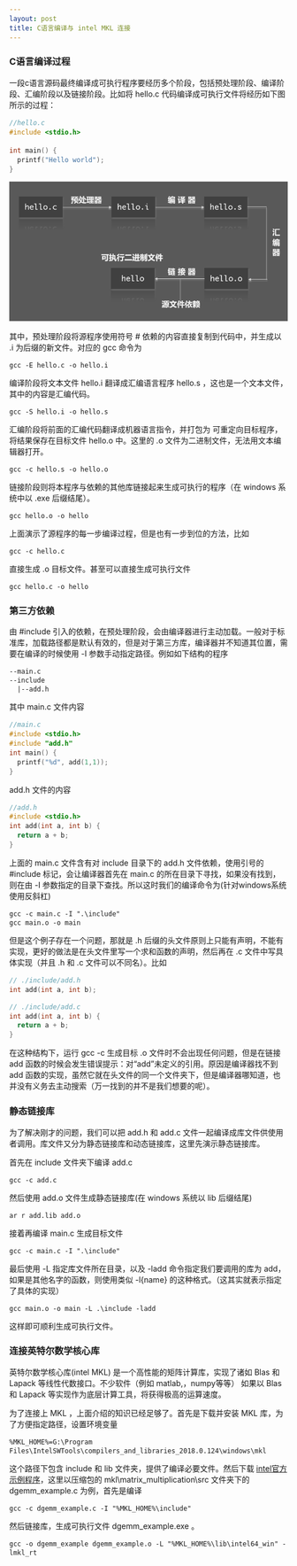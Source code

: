 ```yaml
---
layout: post
title: C语言编译与 intel MKL 连接
---
```


### C语言编译过程

一段c语言源码最终编译成可执行程序要经历多个阶段，包括预处理阶段、编译阶段、汇编阶段以及链接阶段。比如将 hello.c 代码编译成可执行文件将经历如下图所示的过程：

```c
//hello.c
#include <stdio.h>

int main() {
  printf("Hello world");
}
```

![](/resources/2017-09-29-c-compile-and-mkl-link/compile.png)

其中，预处理阶段将源程序使用符号 <span>#</span> 依赖的内容直接复制到代码中，并生成以 <span>.i</span> 为后缀的新文件。对应的 gcc 命令为
```shell
gcc -E hello.c -o hello.i
```
编译阶段将文本文件 hello.i 翻译成汇编语言程序 hello.s ，这也是一个文本文件，其中的内容是汇编代码。

```
gcc -S hello.i -o hello.s
```

汇编阶段将前面的汇编代码翻译成机器语言指令，并打包为 可重定向目标程序，将结果保存在目标文件 hello.o 中。这里的 .o 文件为二进制文件，无法用文本编辑器打开。

```
gcc -c hello.s -o hello.o
```

链接阶段则将本程序与依赖的其他库链接起来生成可执行的程序（在 windows 系统中以 .exe 后缀结尾）。

```
gcc hello.o -o hello
```

上面演示了源程序的每一步编译过程，但是也有一步到位的方法，比如 

```
gcc -c hello.c
```

直接生成 .o 目标文件。甚至可以直接生成可执行文件 

```
gcc hello.c -o hello
```

### 第三方依赖

由 #include 引入的依赖，在预处理阶段，会由编译器进行主动加载。一般对于标准库，加载路径都是默认有效的，但是对于第三方库，编译器并不知道其位置，需要在编译的时候使用 -I 参数手动指定路径。例如如下结构的程序

```
--main.c
--include
  |--add.h
```
其中 main.c 文件内容

```c
//main.c
#include <stdio.h>
#include "add.h"
int main() {
  printf("%d", add(1,1));
}
```

add.h 文件的内容

```c
//add.h
#include <stdio.h>
int add(int a, int b) {
  return a + b;
}
```

上面的 main.c 文件含有对 include 目录下的 add.h 文件依赖，使用引号的 #include 标记，会让编译器首先在 main.c 的所在目录下寻找，如果没有找到，则在由 -I 参数指定的目录下查找。所以这时我们的编译命令为(针对windows系统使用反斜杠)

```shell
gcc -c main.c -I ".\include"
gcc main.o -o main
```

但是这个例子存在一个问题，那就是 .h 后缀的头文件原则上只能有声明，不能有实现，更好的做法是在头文件里写一个求和函数的声明，然后再在 .c 文件中写具体实现（并且 .h 和 .c 文件可以不同名）。比如

```c
// ./include/add.h
int add(int a, int b);
```

```c
// ./include/add.c
int add(int a, int b) {
  return a + b;
}
```

在这种结构下，运行 gcc -c 生成目标 .o 文件时不会出现任何问题，但是在链接 add 函数的时候会发生错误提示：对“add”未定义的引用。原因是编译器找不到 add 函数的实现，虽然它就在头文件的同一个文件夹下，但是编译器哪知道，也并没有义务去主动搜索（万一找到的并不是我们想要的呢）。

### 静态链接库

为了解决刚才的问题，我们可以把 add.h 和 add.c 文件一起编译成库文件供使用者调用。库文件又分为静态链接库和动态链接库，这里先演示静态链接库。

首先在 include 文件夹下编译 add.c

```
gcc -c add.c
```

然后使用 add.o 文件生成静态链接库(在 windows 系统以 lib 后缀结尾)

```
ar r add.lib add.o
```

接着再编译 main.c 生成目标文件 
 
```
gcc -c main.c -I ".\include"
```

最后使用 -L 指定库文件所在目录，以及 -ladd 命令指定我们要调用的库为 add，如果是其他名字的函数，则使用类似 -l{name} 的这种格式。（这其实就表示指定了具体的实现）
 
```
gcc main.o -o main -L .\include -ladd
```

这样即可顺利生成可执行文件。

### 连接英特尔数学核心库

英特尔数学核心库(intel MKL) 是一个高性能的矩阵计算库，实现了诸如 Blas 和 Lapack 等线性代数接口。不少软件（例如 matlab,，numpy等等） 如果以 Blas 和 Lapack 等实现作为底层计算工具，将获得极高的运算速度。

为了连接上 MKL ，上面介绍的知识已经足够了。首先是下载并安装 MKL 库，为了方便指定路径，设置环境变量 

```
%MKL_HOME%=G:\Program Files\IntelSWTools\compilers_and_libraries_2018.0.124\windows\mkl
```

这个路径下包含 include 和 lib 文件夹，提供了编译必要文件。然后下载 [intel官方示例程序](https://software.intel.com/en-us/product-code-samples)，这里以压缩包的 mkl\matrix_multiplication\src 文件夹下的 dgemm_example.c 为例，首先是编译

```
gcc -c dgemm_example.c -I "%MKL_HOME%\include"
```

然后链接库，生成可执行文件 dgemm_example.exe 。

```
gcc -o dgemm_example dgemm_example.o -L "%MKL_HOME%\lib\intel64_win" -lmkl_rt
```



